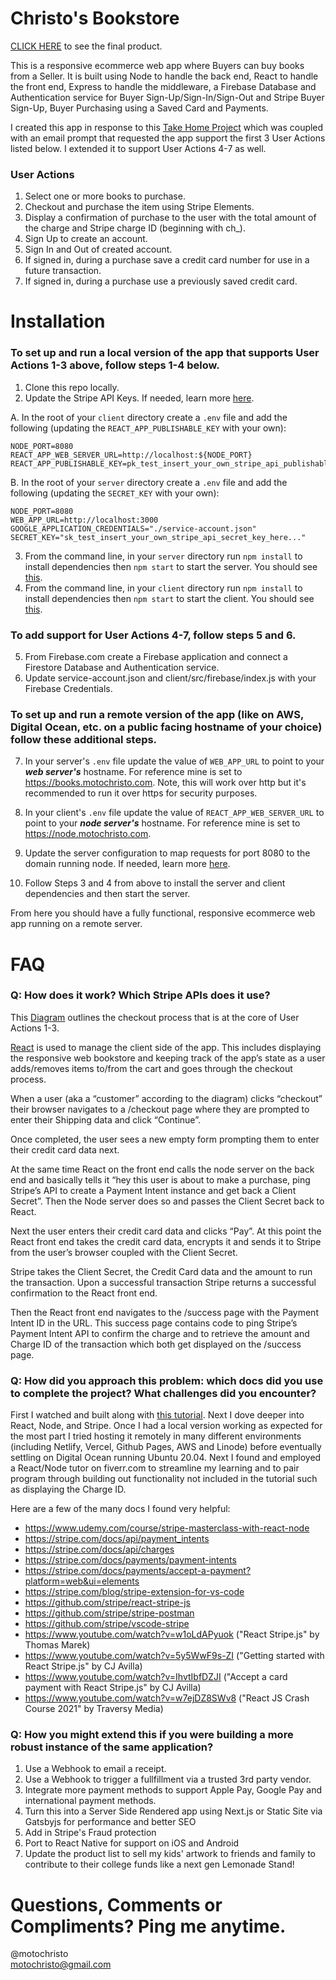 # Christo's Bookstore

<a href="https://books.motochristo.com">CLICK HERE</a> to see the final product.

This is a responsive ecommerce web app where Buyers can buy books from a Seller. It is built using Node to handle the back end, React to handle the front end, Express to handle the middleware, a Firebase Database and Authentication service for Buyer Sign-Up/Sign-In/Sign-Out and Stripe Buyer Sign-Up, Buyer Purchasing using a Saved Card and Payments. 

I created this app in response to this <a href="https://github.com/mattmitchell6/sa-takehome-project-node">Take Home Project<a/> which was coupled with an email prompt that requested the app support the first 3 User Actions listed below. I extended it to support User Actions 4-7 as well.

### User Actions
1. Select one or more books to purchase.
2. Checkout and purchase the item using Stripe Elements.
3. Display a confirmation of purchase to the user with the total amount of the charge and Stripe charge ID (beginning with ch_).
4. Sign Up to create an account.
5. Sign In and Out of created account.
6. If signed in, during a purchase save a credit card number for use in a future transaction.
7. If signed in, during a purchase use a previously saved credit card.

# Installation
  
### To set up and run a local version of the app that supports User Actions 1-3 above, follow steps 1-4 below.

1. Clone this repo locally.
2. Update the Stripe API Keys. If needed, learn more <a href="https://bit.ly/2V2NAgQ">here</a>.

A. In the root of your `client` directory create a `.env` file and add the following (updating the `REACT_APP_PUBLISHABLE_KEY` with your own): 
```
NODE_PORT=8080
REACT_APP_WEB_SERVER_URL=http://localhost:${NODE_PORT}
REACT_APP_PUBLISHABLE_KEY=pk_test_insert_your_own_stripe_api_publishable_key_here...
```
B. In the root of your `server` directory create a `.env` file and add the following (updating the `SECRET_KEY` with your own): 
```
NODE_PORT=8080
WEB_APP_URL=http://localhost:3000
GOOGLE_APPLICATION_CREDENTIALS="./service-account.json"
SECRET_KEY="sk_test_insert_your_own_stripe_api_secret_key_here..."
```
3. From the command line, in your `server` directory run `npm install` to install dependencies then `npm start` to start the server. You should see <a href="https://bit.ly/36KeUTY">this</a>.
4. From the command line, in your `client` directory run `npm install` to install dependencies then `npm start` to start the client. You should see <a href="https://bit.ly/3kDjbk0">this</a>.

### To add support for User Actions 4-7, follow steps 5 and 6.

5. From Firebase.com create a Firebase application and connect a Firestore Database and Authentication service.
6. Update service-account.json and client/src/firebase/index.js with your Firebase Credentials.

### To set up and run a remote version of the app (like on AWS, Digital Ocean, etc. on a public facing hostname of your choice) follow these additional steps.

7. In your server's `.env` file update the value of `WEB_APP_URL` to point to your <i><b>web server's</b></i> hostname. For reference mine is set to https://books.motochristo.com. Note, this will work over http but it's recommended to run it over https for security purposes.

8. In your client's `.env` file update the value of `REACT_APP_WEB_SERVER_URL` to point to your <i><b>node server's</b></i> hostname. For reference mine is set to https://node.motochristo.com.

9. Update the server configuration to map requests for port 8080 to the domain running node. If needed, learn more <a href="https://www.twilio.com/blog/react-app-with-node-js-server-proxy">here</a>.

10. Follow Steps 3 and 4 from above to install the server and client dependencies and then start the server.

From here you should have a fully functional, responsive ecommerce web app running on a remote server.

# FAQ

### Q: How does it work? Which Stripe APIs does it use? <br />
  
This <a href="https://bit.ly/3Bo2oHN">Diagram</a> outlines the checkout process that is at the core of User Actions 1-3.

<a href=”https://reactjs.org/”>React</a> is used to manage the client side of the app. This includes displaying the responsive web bookstore and keeping track of the app’s state as a user adds/removes items to/from the cart and goes through the checkout process.

When a user (aka a “customer” according to the diagram) clicks “checkout” their browser navigates to a /checkout page where they are prompted to enter their Shipping data and click “Continue”.

Once completed, the user sees a new empty form prompting them to enter their credit card data next.

At the same time React on the front end calls the node server on the back end and basically tells it “hey this user is about to make a purchase, ping Stripe’s API to create a Payment Intent instance and get back a Client Secret”. Then the Node server does so and passes the Client Secret back to React.

Next the user enters their credit card data and clicks “Pay”. At this point the React front end takes the credit card data, encrypts it and sends it to Stripe from the user’s browser coupled with the Client Secret.

Stripe takes the Client Secret, the Credit Card data and the amount to run the transaction. Upon a successful transaction Stripe returns a successful confirmation to the React front end. 

Then the React front end navigates to the /success page with the Payment Intent ID in the URL. This success page contains code to ping Stripe’s Payment Intent API to confirm the charge and to retrieve the amount and Charge ID of the transaction which both get displayed on the /success page.

### Q: How did you approach this problem: which docs did you use to complete the project? What challenges did you encounter?

First I watched and built along with <a href="https://www.udemy.com/course/stripe-masterclass-with-react-node/">this tutorial</a>. Next I dove deeper into React, Node, and Stripe. Once I had a local version working as expected for the most part I tried hosting it remotely in many different environments (including Netlify, Vercel, Github Pages, AWS and Linode) before eventually settling on Digital Ocean running Ubuntu 20.04. Next I found and employed a React/Node tutor on fiverr.com to streamline my learning and to pair program through building out functionality not included in the tutorial such as displaying the Charge ID.

Here are a few of the many docs I found very helpful: 
* https://www.udemy.com/course/stripe-masterclass-with-react-node
* https://stripe.com/docs/api/payment_intents
* https://stripe.com/docs/api/charges
* https://stripe.com/docs/payments/payment-intents
* https://stripe.com/docs/payments/accept-a-payment?platform=web&ui=elements
* https://stripe.com/blog/stripe-extension-for-vs-code
* https://github.com/stripe/react-stripe-js
* https://github.com/stripe/stripe-postman
* https://github.com/stripe/vscode-stripe
* https://www.youtube.com/watch?v=w1oLdAPyuok ("React Stripe.js" by Thomas Marek)
* https://www.youtube.com/watch?v=5y5WwF9s-ZI ("Getting started with React Stripe.js" by CJ Avilla)
* https://www.youtube.com/watch?v=IhvtIbfDZJI ("Accept a card payment with React Stripe.js" by CJ Avilla)
* https://www.youtube.com/watch?v=w7ejDZ8SWv8 ("React JS Crash Course 2021" by Traversy Media)

### Q: How you might extend this if you were building a more robust instance of the same application?

1. Use a Webhook to email a receipt.
2. Use a Webhook to trigger a fullfillment via a trusted 3rd party vendor.
3. Integrate more payment methods to support Apple Pay, Google Pay and international payment methods.
4. Turn this into a Server Side Rendered app using Next.js or Static Site via Gatsbyjs for performance and better SEO
5. Add in Stripe's Fraud protection
6. Port to React Native for support on iOS and Android
7. Update the product list to sell my kids' artwork to friends and family to contribute to their college funds like a next gen Lemonade Stand!
  
# Questions, Comments or Compliments? Ping me anytime.

@motochristo <br />
motochristo@gmail.com <br />
